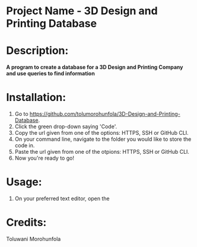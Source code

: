 # Project Name - 3D Design and Printing Database

# Description:
**A program to create a database for a 3D Design and Printing Company and use queries to find information**

# Installation:
1. Go to https://github.com/tolumorohunfola/3D-Design-and-Printing-Database.
2. Click the green drop-down saying 'Code'.
3. Copy the url given from one of the options: HTTPS, SSH or GitHub CLI.
4. On your command line, navigate to the folder you would like to store the code in.
5. Paste the url given from one of the otpions: HTTPS, SSH or GitHub CLI.
6. Now you're ready to go!

# Usage:
1. On your preferred text editor, open the

# Credits:
Toluwani Morohunfola
